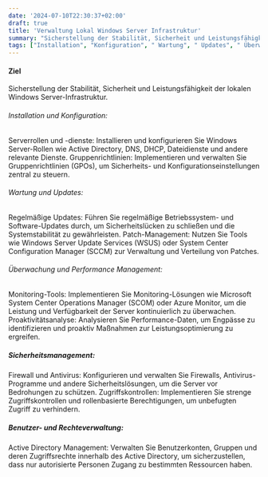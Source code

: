 ```yaml
---
date: '2024-07-10T22:30:37+02:00'
draft: true
title: 'Verwaltung Lokal Windows Server Infrastruktur'
summary: "Sicherstellung der Stabilität, Sicherheit und Leistungsfähigkeit der lokalen Windows Server-Infrastruktur."
tags: ["Installation", "Konfiguration", " Wartung", " Updates", " Überwachung", "Sicherheitsmanagement"]
---
```


#### Ziel
Sicherstellung der Stabilität, Sicherheit und Leistungsfähigkeit der lokalen Windows Server-Infrastruktur.


###### Installation und Konfiguration:
Serverrollen und -dienste: Installieren und konfigurieren Sie Windows Server-Rollen wie Active Directory, DNS, DHCP, Dateidienste und andere relevante Dienste.
Gruppenrichtlinien: Implementieren und verwalten Sie Gruppenrichtlinien (GPOs), um Sicherheits- und Konfigurationseinstellungen zentral zu steuern.

###### Wartung und Updates:
Regelmäßige Updates: Führen Sie regelmäßige Betriebssystem- und Software-Updates durch, um Sicherheitslücken zu schließen und die Systemstabilität zu gewährleisten.
Patch-Management: Nutzen Sie Tools wie Windows Server Update Services (WSUS) oder System Center Configuration Manager (SCCM) zur Verwaltung und Verteilung von Patches.

###### Überwachung und Performance Management:
Monitoring-Tools: Implementieren Sie Monitoring-Lösungen wie Microsoft System Center Operations Manager (SCOM) oder Azure Monitor, um die Leistung und Verfügbarkeit der Server kontinuierlich zu überwachen.
Proaktivitätsanalyse: Analysieren Sie Performance-Daten, um Engpässe zu identifizieren und proaktiv Maßnahmen zur Leistungsoptimierung zu ergreifen.

##### Sicherheitsmanagement:
Firewall und Antivirus: Konfigurieren und verwalten Sie Firewalls, Antivirus-Programme und andere Sicherheitslösungen, um die Server vor Bedrohungen zu schützen.
Zugriffskontrollen: Implementieren Sie strenge Zugriffskontrollen und rollenbasierte Berechtigungen, um unbefugten Zugriff zu verhindern.

##### Benutzer- und Rechteverwaltung:
Active Directory Management: Verwalten Sie Benutzerkonten, Gruppen und deren Zugriffsrechte innerhalb des Active Directory, um sicherzustellen, dass nur autorisierte Personen Zugang zu bestimmten Ressourcen haben.


